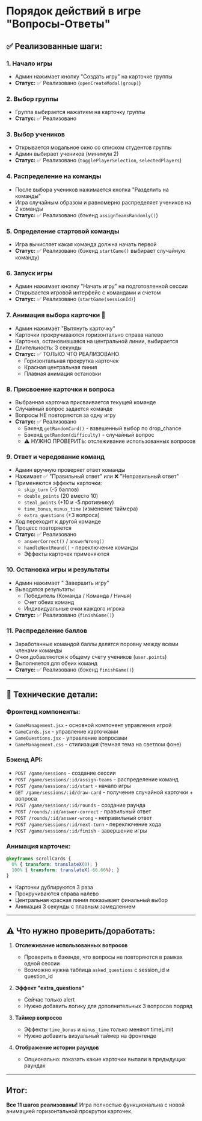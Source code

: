 # Порядок действий в игре "Вопросы-Ответы"

## ✅ Реализованные шаги:

### 1. Начало игры
- Админ нажимает кнопку "Создать игру" на карточке группы
- **Статус:** ✅ Реализовано (`openCreateModal(group)`)

### 2. Выбор группы
- Группа выбирается нажатием на карточку группы
- **Статус:** ✅ Реализовано

### 3. Выбор учеников
- Открывается модальное окно со списком студентов группы
- Админ выбирает учеников (минимум 2)
- **Статус:** ✅ Реализовано (`togglePlayerSelection`, `selectedPlayers`)

### 4. Распределение на команды
- После выбора учеников нажимается кнопка "Разделить на команды"
- Игра случайным образом и равномерно распределяет учеников на 2 команды
- **Статус:** ✅ Реализовано (бэкенд `assignTeamsRandomly()`)

### 5. Определение стартовой команды
- Игра вычисляет какая команда должна начать первой
- **Статус:** ✅ Реализовано (бэкенд `startGame()` выбирает случайную команду)

### 6. Запуск игры
- Админ нажимает кнопку "Начать игру" на подготовленной сессии
- Открывается игровой интерфейс с командами и счетом
- **Статус:** ✅ Реализовано (`startGame(sessionId)`)

### 7. Анимация выбора карточки 🎴
- Админ нажимает "Вытянуть карточку"
- Карточки прокручиваются горизонтально справа налево
- Карточка, остановившаяся на центральной линии, выбирается
- Длительность: 3 секунды
- **Статус:** ✅ ТОЛЬКО ЧТО РЕАЛИЗОВАНО
  - Горизонтальная прокрутка карточек
  - Красная центральная линия
  - Плавная анимация остановки

### 8. Присвоение карточки и вопроса
- Выбранная карточка присваивается текущей команде
- Случайный вопрос задается команде
- Вопросы НЕ повторяются за одну игру
- **Статус:** ✅ Реализовано
  - Бэкенд `getRandomCard()` - взвешенный выбор по drop_chance
  - Бэкенд `getRandom(difficulty)` - случайный вопрос
  - ⚠️ НУЖНО ПРОВЕРИТЬ: отслеживание использованных вопросов

### 9. Ответ и чередование команд
- Админ вручную проверяет ответ команды
- Нажимает ✅ "Правильный ответ" или ❌ "Неправильный ответ"
- Применяются эффекты карточки:
  - `skip_turn` (-5 баллов)
  - `double_points` (20 вместо 10)
  - `steal_points` (+10 и -5 противнику)
  - `time_bonus`, `minus_time` (изменение таймера)
  - `extra_questions` (+3 вопроса)
- Ход переходит к другой команде
- Процесс повторяется
- **Статус:** ✅ Реализовано
  - `answerCorrect()` / `answerWrong()`
  - `handleNextRound()` - переключение команды
  - Эффекты карточек применяются

### 10. Остановка игры и результаты
- Админ нажимает " Завершить игру"
- Выводятся результаты:
  - Победитель (Команда / Команда / Ничья)
  - Счет обеих команд
  - Индивидуальные очки каждого игрока
- **Статус:** ✅ Реализовано (`finishGame()`)

### 11. Распределение баллов
- Заработанные командой баллы делятся поровну между всеми членами команды
- Очки добавляются к общему счету учеников (`user.points`)
- Выполняется для обеих команд
- **Статус:** ✅ Реализовано (бэкенд `finishGame()`)

---

## 🔧 Технические детали:

### Фронтенд компоненты:
- `GameManagement.jsx` - основной компонент управления игрой
- `GameCards.jsx` - управление карточками
- `GameQuestions.jsx` - управление вопросами
- `GameManagement.css` - стилизация (темная тема на светлом фоне)

### Бэкенд API:
- `POST /game/sessions` - создание сессии
- `POST /game/sessions/:id/assign-teams` - распределение команд
- `POST /game/sessions/:id/start` - начало игры
- `GET /game/sessions/:id/draw-card` - получение случайной карточки + вопроса
- `POST /game/sessions/:id/rounds` - создание раунда
- `POST /rounds/:id/answer-correct` - правильный ответ
- `POST /rounds/:id/answer-wrong` - неправильный ответ
- `POST /game/sessions/:id/next-turn` - переключение хода
- `POST /game/sessions/:id/finish` - завершение игры

### Анимация карточек:
```css
@keyframes scrollCards {
  0% { transform: translateX(0); }
  100% { transform: translateX(-66.66%); }
}
```
- Карточки дублируются 3 раза
- Прокручиваются справа налево
- Центральная красная линия показывает финальный выбор
- Анимация 3 секунды с плавным замедлением

---

## ⚠️ Что нужно проверить/доработать:

1. **Отслеживание использованных вопросов**
   - Проверить в бэкенде, что вопросы не повторяются в рамках одной сессии
   - Возможно нужна таблица `asked_questions` с session_id и question_id

2. **Эффект "extra_questions"**
   - Сейчас только alert
   - Нужно добавить логику для дополнительных 3 вопросов подряд

3. **Таймер вопросов**
   - Эффекты `time_bonus` и `minus_time` только меняют timeLimit
   - Нужно добавить визуальный таймер на фронтенде

4. **Отображение истории раундов**
   - Опционально: показать какие карточки выпали в предыдущих раундах

---

##    Итог:
**Все 11 шагов реализованы!** Игра полностью функциональна с новой анимацией горизонтальной прокрутки карточек.
